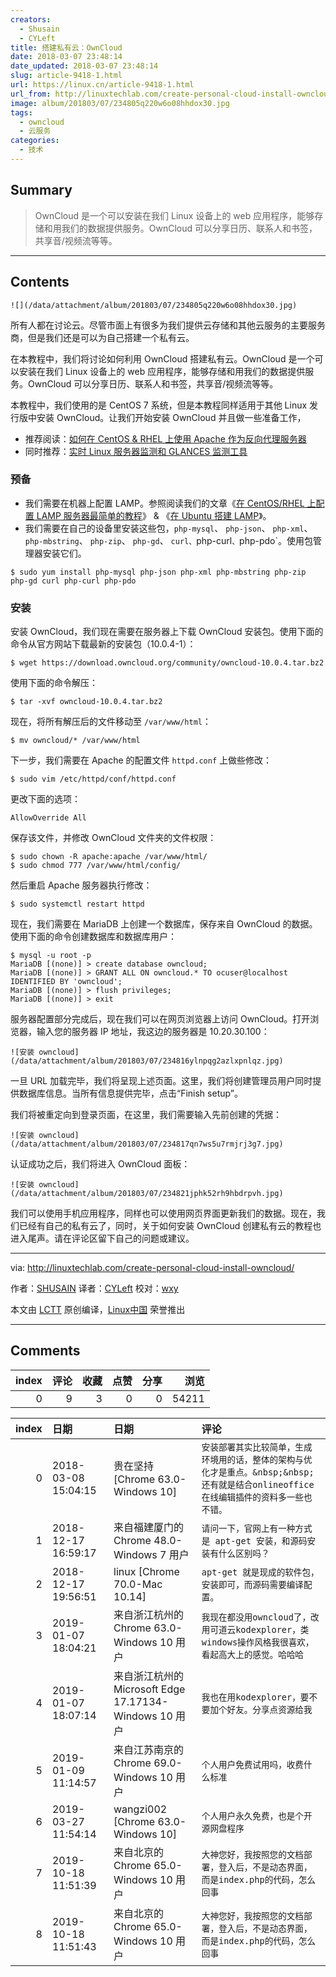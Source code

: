 ```yaml
---
creators:
  - Shusain
  - CYLeft
title: 搭建私有云：OwnCloud
date: 2018-03-07 23:48:14
date_updated: 2018-03-07 23:48:14
slug: article-9418-1.html
url: https://linux.cn/article-9418-1.html
url_from: http://linuxtechlab.com/create-personal-cloud-install-owncloud/
image: album/201803/07/234805q220w6o08hhdox30.jpg
tags:
  - owncloud
  - 云服务
categories:
  - 技术
---
```


## Summary

> OwnCloud 是一个可以安装在我们 Linux 设备上的 web 应用程序，能够存储和用我们的数据提供服务。OwnCloud 可以分享日历、联系人和书签，共享音/视频流等等。

***

<!-- more -->

## Contents

`![](/data/attachment/album/201803/07/234805q220w6o08hhdox30.jpg)`

所有人都在讨论云。尽管市面上有很多为我们提供云存储和其他云服务的主要服务商，但是我们还是可以为自己搭建一个私有云。

在本教程中，我们将讨论如何利用 OwnCloud 搭建私有云。OwnCloud 是一个可以安装在我们 Linux 设备上的 web 应用程序，能够存储和用我们的数据提供服务。OwnCloud 可以分享日历、联系人和书签，共享音/视频流等等。

本教程中，我们使用的是 CentOS 7 系统，但是本教程同样适用于其他 Linux 发行版中安装 OwnCloud。让我们开始安装 OwnCloud 并且做一些准备工作，

* 推荐阅读：[如何在 CentOS & RHEL 上使用 Apache 作为反向代理服务器](http://linuxtechlab.com/apache-as-reverse-proxy-centos-rhel/)
* 同时推荐：[实时 Linux 服务器监测和 GLANCES 监测工具](http://linuxtechlab.com/linux-server-glances-monitoring-tool/)

### 预备

* 我们需要在机器上配置 LAMP。参照阅读我们的文章《[在 CentOS/RHEL 上配置 LAMP 服务器最简单的教程](http://linuxtechlab.com/easiest-guide-creating-lamp-server/)》 & 《[在 Ubuntu 搭建 LAMP](http://linuxtechlab.com/install-lamp-stack-on-ubuntu/)》。
* 我们需要在自己的设备里安装这些包，`php-mysql`、 `php-json`、 `php-xml`、 `php-mbstring`、 `php-zip`、 `php-gd`、 `curl、`php-curl`、`php-pdo`。使用包管理器安装它们。

```shell
$ sudo yum install php-mysql php-json php-xml php-mbstring php-zip php-gd curl php-curl php-pdo
```

### 安装

安装 OwnCloud，我们现在需要在服务器上下载 OwnCloud 安装包。使用下面的命令从官方网站下载最新的安装包（10.0.4-1）：

```shell
$ wget https://download.owncloud.org/community/owncloud-10.0.4.tar.bz2
```

使用下面的命令解压：

```shell
$ tar -xvf owncloud-10.0.4.tar.bz2
```

现在，将所有解压后的文件移动至 `/var/www/html`：

```shell
$ mv owncloud/* /var/www/html
```

下一步，我们需要在 Apache 的配置文件 `httpd.conf` 上做些修改：

```shell
$ sudo vim /etc/httpd/conf/httpd.conf
```

更改下面的选项：

```shell
AllowOverride All
```

保存该文件，并修改 OwnCloud 文件夹的文件权限：

```shell
$ sudo chown -R apache:apache /var/www/html/
$ sudo chmod 777 /var/www/html/config/
```

然后重启 Apache 服务器执行修改：

```shell
$ sudo systemctl restart httpd
```

现在，我们需要在 MariaDB 上创建一个数据库，保存来自 OwnCloud 的数据。使用下面的命令创建数据库和数据库用户：

```shell
$ mysql -u root -p
MariaDB [(none)] > create database owncloud;
MariaDB [(none)] > GRANT ALL ON owncloud.* TO ocuser@localhost IDENTIFIED BY 'owncloud';
MariaDB [(none)] > flush privileges;
MariaDB [(none)] > exit
```

服务器配置部分完成后，现在我们可以在网页浏览器上访问 OwnCloud。打开浏览器，输入您的服务器 IP 地址，我这边的服务器是 10.20.30.100：

`![安装 owncloud](/data/attachment/album/201803/07/234816ylnpqg2azlxpnlqz.jpg)`

一旦 URL 加载完毕，我们将呈现上述页面。这里，我们将创建管理员用户同时提供数据库信息。当所有信息提供完毕，点击“Finish setup”。

我们将被重定向到登录页面，在这里，我们需要输入先前创建的凭据：

`![安装 owncloud](/data/attachment/album/201803/07/234817qn7ws5u7rmjrj3g7.jpg)`

认证成功之后，我们将进入 OwnCloud 面板：

`![安装 owncloud](/data/attachment/album/201803/07/234821jphk52rh9hbdrpvh.jpg)`

我们可以使用手机应用程序，同样也可以使用网页界面更新我们的数据。现在，我们已经有自己的私有云了，同时，关于如何安装 OwnCloud 创建私有云的教程也进入尾声。请在评论区留下自己的问题或建议。

---

via: <http://linuxtechlab.com/create-personal-cloud-install-owncloud/>

作者：[SHUSAIN](http://linuxtechlab.com/author/shsuain/) 译者：[CYLeft](https://github.com/CYLeft) 校对：[wxy](https://github.com/wxy)

本文由 [LCTT](https://github.com/LCTT/TranslateProject) 原创编译，[Linux中国](https://linux.cn/) 荣誉推出

***

## Comments


|   index |   评论 |   收藏 |   点赞 |   分享 |   浏览 |
|--------:|-------:|-------:|-------:|-------:|-------:|
|       0 |      9 |      3 |      0 |      0 |  54211 |

|   index | 日期                | 日期                                                   | 评论                                                                                                                                   |
|--------:|:--------------------|:-------------------------------------------------------|:---------------------------------------------------------------------------------------------------------------------------------------|
|       0 | 2018-03-08 15:04:15 | 贵在坚持 [Chrome 63.0-Windows 10]                      | `安装部署其实比较简单，生成环境用的话，整体的架构与优化才是重点。&nbsp;&nbsp;还有就是结合onlineoffice在线编辑插件的资料多一些也不错。` |
|       1 | 2018-12-17 16:59:17 | 来自福建厦门的 Chrome 48.0-Windows 7 用户              | `请问一下，官网上有一种方式是 apt-get 安装，和源码安装有什么区别吗？`                                                                  |
|       2 | 2018-12-17 19:56:51 | linux [Chrome 70.0-Mac 10.14]                          | `apt-get 就是现成的软件包，安装即可，而源码需要编译配置。`                                                                             |
|       3 | 2019-01-07 18:04:21 | 来自浙江杭州的 Chrome 63.0-Windows 10 用户             | `我现在都没用owncloud了，改用可道云kodexplorer，类windows操作风格我很喜欢，看起高大上的感觉。哈哈哈`                                   |
|       4 | 2019-01-07 18:07:14 | 来自浙江杭州的 Microsoft Edge 17.17134-Windows 10 用户 | `我也在用kodexplorer，要不要加个好友。分享点资源给我`                                                                                  |
|       5 | 2019-01-09 11:14:57 | 来自江苏南京的 Chrome 69.0-Windows 10 用户             | `个人用户免费试用吗，收费什么标准`                                                                                                     |
|       6 | 2019-03-27 11:54:14 | wangzi002 [Chrome 63.0-Windows 10]                     | `个人用户永久免费，也是个开源网盘程序`                                                                                                 |
|       7 | 2019-10-18 11:51:39 | 来自北京的 Chrome 65.0-Windows 10 用户                 | `大神您好，我按照您的文档部署，登入后，不是动态界面，而是index.php的代码，怎么回事`                                                    |
|       8 | 2019-10-18 11:51:43 | 来自北京的 Chrome 65.0-Windows 10 用户                 | `大神您好，我按照您的文档部署，登入后，不是动态界面，而是index.php的代码，怎么回事`                                                    |
